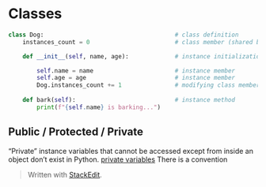 # Classes
```python
class Dog:                                     # class definition
    instances_count = 0                        # class member (shared by all instances)

    def __init__(self, name, age):             # instance initialization method (not a constructor)

        self.name = name                       # instance member
        self.age = age                         # instance member
        Dog.instances_count += 1               # modifying class member
    
    def bark(self):                            # instance method
        print(f"{self.name} is barking...")
```
## Public / Protected / Private
“Private” instance variables that cannot be accessed except from inside an object don’t exist in Python.
[private variables](https://docs.python.org/3/tutorial/classes.html#private-variables)
There is a convention 
> Written with [StackEdit](https://stackedit.io/).
<!--stackedit_data:
eyJoaXN0b3J5IjpbLTE5NDEzNDI3ODgsLTc0OTk1MTUxMywtMT
U2NjIxODg1Myw3MTY0NDMxNzNdfQ==
-->